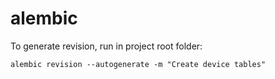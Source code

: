 # alembic

To generate revision, run in project root folder:

```shell
alembic revision --autogenerate -m "Create device tables"
```